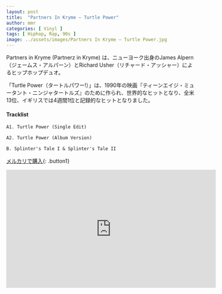 ```yaml
---
layout: post
title:  "Partners In Kryme – Turtle Power"
author: mmr
categories: [ Vinyl ]
tags: [ Hiphop, Rap, 90s ]
image: ../assets/images/Partners In Kryme – Turtle Power.jpg
---
```


Partners in Kryme (Partnerz in Kryme) は、ニューヨーク出身のJames Alpern（ジェームス・アルパーン）とRichard Usher（リチャード・アッシャー）によるヒップホップデュオ。

「Turtle Power（タートルパワー!）」は、1990年の映画『ティーンエイジ・ミュータント・ニンジャタートルズ』のために作られ、世界的なヒットとなり、全米13位、イギリスでは4週間1位と記録的なヒットとなりました。



#### Tracklist
```md
A1. Turtle Power (Single Edit)

A2. Turtle Power (Album Version)

B. Splinter's Tale I & Splinter's Tale II
```

[メルカリで購入](https://jp.mercari.com/item/m18653257795?afid=6142608987){: .button1}


<iframe width="560" height="315" src="https://www.youtube.com/embed/t4j9o6324bo?si=_6hQ0afxz9GEW2MS" title="YouTube video player" frameborder="0" allow="accelerometer; autoplay; clipboard-write; encrypted-media; gyroscope; picture-in-picture; web-share" referrerpolicy="strict-origin-when-cross-origin" allowfullscreen></iframe>